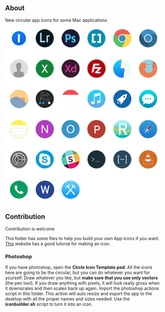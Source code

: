 ## About
New circular app icons for some Mac applications

![](icons.png)

## Contribution
Contribution is welcome

This folder has some files to help you build your own App icons if you want.
[This](https://blog.macsales.com/28492-create-your-own-custom-icons-in-10-7-5-or-later) website has a good tutorial for making an icon.

### Photoshop

If you have photoshop, open the **Circle Icon Template.psd**. 
All the icons here are going to be the circular, but you can do whatever you want for yourself.
Draw whatever you like, but **make sure that you use only vectors** (the pen tool).
If you draw anything with pixels, it will look really gross when it downscales and then scales back up again.
Import the photoshop actions script in this folder.
This action will auto resize and export the app to the desktop with all the proper names and sizes needed.
Use the **iconbuilder.sh** script to turn it into an icon.

